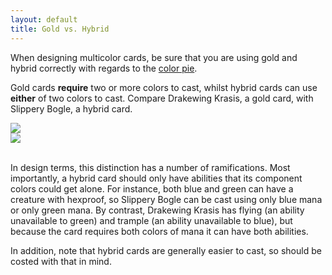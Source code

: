 ```yaml
---
layout: default
title: Gold vs. Hybrid
---
```

<div class="row">
<div class="col-md-12">
    <p>When designing multicolor cards, be sure that you are using gold and hybrid correctly with regards to the <a href="#color">color pie</a>.</p>
    <p>Gold cards <b>require</b> two or more colors to cast, whilst hybrid cards can use <b>either</b> of two colors to cast. Compare Drakewing Krasis, a gold card, with Slippery Bogle, a hybrid card.</p>
</div>
</div>
<div class="row">
<div class="col-md-4 offset-md-1">
<img class="img-fluid" src="{{ site.baseurl }}/css/imgs/drakewing-krasis.png">
</div>
<div class="col-md-4 offset-md-1">
<img class="img-fluid" src="{{ site.baseurl }}/css/imgs/slippery-bogle.png">
</div>
</div>
<div class="row">
<div class="col-md-12">
   <br>
    <p>In design terms, this distinction has a number of ramifications. Most importantly, a hybrid card should only have abilities that its component colors could get alone. For instance, both blue and green can have a creature with hexproof, so Slippery Bogle can be cast using only blue mana or only green mana. By contrast, Drakewing Krasis has flying (an ability unavailable to green) and trample (an ability unavailable to blue), but because the card requires both colors of mana it can have both abilities.</p>
    <p>In addition, note that hybrid cards are generally easier to cast, so should be costed with that in mind.</p>
</div>
</div>